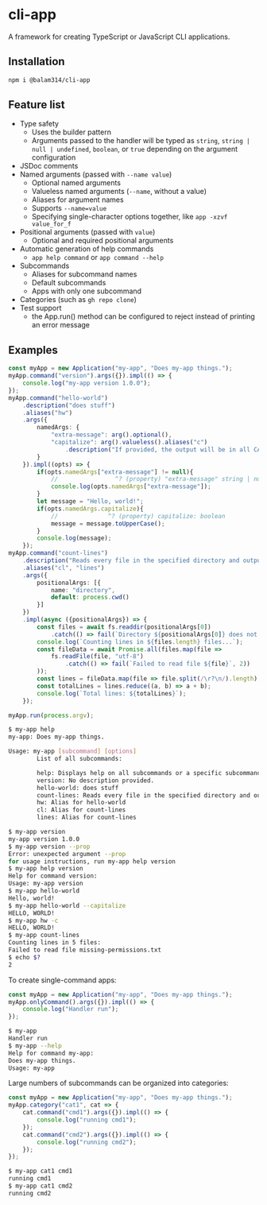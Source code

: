 # cli-app
A framework for creating TypeScript or JavaScript CLI applications.

## Installation

```sh
npm i @balam314/cli-app
```

## Feature list
* Type safety
	* Uses the builder pattern
	* Arguments passed to the handler will be typed as `string`, `string | null | undefined`, `boolean`, or `true` depending on the argument configuration
* JSDoc comments
* Named arguments (passed with `--name value`)
	* Optional named arguments
	* Valueless named arguments (`--name`, without a value)
	* Aliases for argument names
	* Supports `--name=value`
	* Specifying single-character options together, like `app -xzvf value_for_f`
* Positional arguments (passed with `value`)
	* Optional and required positional arguments
* Automatic generation of help commands
	* `app help command` or `app command --help`
* Subcommands
	* Aliases for subcommand names
	* Default subcommands
	* Apps with only one subcommand
* Categories (such as `gh repo clone`)
* Test support
	* the App.run() method can be configured to reject instead of printing an error message

## Examples

```ts
const myApp = new Application("my-app", "Does my-app things.");
myApp.command("version").args({}).impl(() => {
	console.log("my-app version 1.0.0");
});
myApp.command("hello-world")
	.description("does stuff")
	.aliases("hw")
	.args({
		namedArgs: {
			"extra-message": arg().optional(),
			"capitalize": arg().valueless().aliases("c")
				.description("If provided, the output will be in all CAPS.")
		}
	}).impl((opts) => {
		if(opts.namedArgs["extra-message"] != null){
			//                ^? (property) "extra-message" string | null | undefined
			console.log(opts.namedArgs["extra-message"]);
		}
		let message = "Hello, world!";
		if(opts.namedArgs.capitalize){
			//              ^? (property) capitalize: boolean
			message = message.toUpperCase();
		}
		console.log(message);
	});
myApp.command("count-lines")
	.description("Reads every file in the specified directory and outputs the total line count.")
	.aliases("cl", "lines")
	.args({
		positionalArgs: [{
			name: "directory",
			default: process.cwd()
		}]
	})
	.impl(async ({positionalArgs}) => {
		const files = await fs.readdir(positionalArgs[0])
			.catch(() => fail(`Directory ${positionalArgs[0]} does not exist or is not accessible.`, 1));
		console.log(`Counting lines in ${files.length} files...`);
		const fileData = await Promise.all(files.map(file =>
			fs.readFile(file, "utf-8")
				.catch(() => fail(`Failed to read file ${file}`, 2))
		));
		const lines = fileData.map(file => file.split(/\r?\n/).length);
		const totalLines = lines.reduce((a, b) => a + b);
		console.log(`Total lines: ${totalLines}`);
	});

myApp.run(process.argv);
```

```sh
$ my-app help
my-app: Does my-app things.

Usage: my-app [subcommand] [options]
        List of all subcommands:

        help: Displays help on all subcommands or a specific subcommand.
        version: No description provided.
        hello-world: does stuff
        count-lines: Reads every file in the specified directory and outputs the total line count.
        hw: Alias for hello-world
        cl: Alias for count-lines
        lines: Alias for count-lines

$ my-app version
my-app version 1.0.0
$ my-app version --prop
Error: unexpected argument --prop
for usage instructions, run my-app help version
$ my-app help version
Help for command version:
Usage: my-app version
$ my-app hello-world
Hello, world!
$ my-app hello-world --capitalize
HELLO, WORLD!
$ my-app hw -c
HELLO, WORLD!
$ my-app count-lines
Counting lines in 5 files:
Failed to read file missing-permissions.txt
$ echo $?
2
```

To create single-command apps:

```ts
const myApp = new Application("my-app", "Does my-app things.");
myApp.onlyCommand().args({}).impl(() => {
	console.log("Handler run");
});
```
```sh
$ my-app
Handler run
$ my-app --help
Help for command my-app:
Does my-app things.
Usage: my-app
```

Large numbers of subcommands can be organized into categories:
```ts
const myApp = new Application("my-app", "Does my-app things.");
myApp.category("cat1", cat => {
	cat.command("cmd1").args({}).impl(() => {
		console.log("running cmd1");
	});
	cat.command("cmd2").args({}).impl(() => {
		console.log("running cmd2");
	});
});
```
```sh
$ my-app cat1 cmd1
running cmd1
$ my-app cat1 cmd2
running cmd2
```




